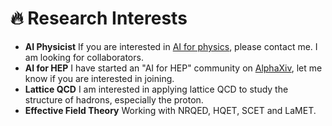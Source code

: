<span class='anchor' id='-research-interests'></span>

# 🔥 Research Interests

- **AI Physicist** If you are interested in [AI for physics](https://github.com/Greyyy-HJC/TheoristGPT), please contact me. I am looking for collaborators.
- **AI for HEP** I have started an "AI for HEP" community on [AlphaXiv](https://www.alphaxiv.org/explore), let me know if you are interested in joining.
- **Lattice QCD** I am interested in applying lattice QCD to study the structure of hadrons, especially the proton.
- **Effective Field Theory** Working with NRQED, HQET, SCET and LaMET.